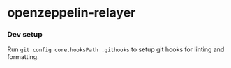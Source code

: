 # openzeppelin-relayer

### Dev setup

Run `git config core.hooksPath .githooks` to setup git hooks for linting and formatting.